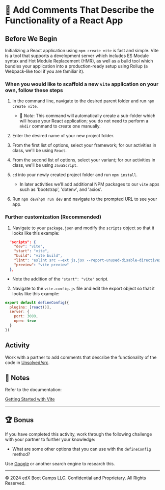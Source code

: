 # 📐 Add Comments That Describe the Functionality of a React App

## Before We Begin

Initializing a React application using `npm create vite` is fast and simple. Vite is a tool that supports a development server which includes ES Module syntax and Hot Module Replacement (HMR), as well as a build tool which bundles your application into a production-ready setup using Rollup (a Webpack-like tool if you are familiar it).

### When you would like to scaffold a new `vite` application on your own, follow these steps

1. In the command line, navigate to the desired parent folder and run `npm create vite`.

    * 🔑 *Note*: This command will automatically create a sub-folder which will house your React application; you do not need to perform a `mkdir` command to create one manually.

2. Enter the desired name of your new project folder.

3. From the first list of options, select your framework; for our activities in class, we'll be using `React`.

4. From the second list of options, select your variant; for our activities in class, we'll be using `JavaScript`.

5. `cd` into your newly created project folder and run `npm install`.

    * In later activities we'll add additional NPM packages to our `vite` apps such as 'bootstrap', 'dotenv', and 'axios'.

6. Run `npm dev`/`npm run dev` and navigate to the prompted URL to see your app.

### Further customization (Recommended)

1. Navigate to your `package.json` and modify the `scripts` object so that it looks like this example:

```json
  "scripts": {
    "dev": "vite",
    "start": "vite",
    "build": "vite build",
    "lint": "eslint src --ext js,jsx --report-unused-disable-directives --max-warnings 0",
    "preview": "vite preview"
  },
```

* Note the addition of the `"start": "vite"` script.

2. Navigate to the `vite.config.js` file and edit the export object so that it looks like this example:

```js
export default defineConfig({
  plugins: [react()],
  server: {
    port: 3000,
    open: true
  }
})
```

## Activity

Work with a partner to add comments that describe the functionality of the code in [Unsolved/src](./Unsolved/src).

## 📝 Notes

Refer to the documentation:

[Getting Started with Vite](https://vitejs.dev/guide/)

---

## 🏆 Bonus

If you have completed this activity, work through the following challenge with your partner to further your knowledge:

* What are some other options that you can use with the `defineConfig` method?

Use [Google](https://www.google.com) or another search engine to research this.

---
© 2024 edX Boot Camps LLC. Confidential and Proprietary. All Rights Reserved.
